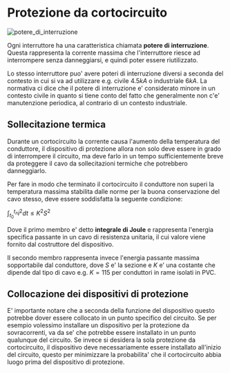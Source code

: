 # Protezione da cortocircuito  

![potere_di_interruzione](https://github.com/dennyb87/elettrotecnica-serale/assets/7195133/7f87edae-9dc6-4aac-941b-28dea4022e27)  

Ogni interruttore ha una caratteristica chiamata **potere di interruzione**. Questa rappresenta la corrente massima che l'interruttore riesce ad interrompere senza danneggiarsi, e quindi poter essere riutilizzato.  

Lo stesso interruttore puo' avere poteri di interruzione diversi a seconda del contesto in cui si va ad utilizzare e.g. civile $4.5kA$ o industriale $6kA$. La normativa ci dice che il potere di interruzione e' considerato minore in un contesto civile in quanto si tiene conto del fatto che generalmente non c'e' manutenzione periodica, al contrario di un contesto industriale.  


## Sollecitazione termica  

Durante un cortocircuito la corrente causa l'aumento della temperatura del conduttore, il dispositivo di protezione allora non solo deve essere in grado di interrompere il circuito, ma deve farlo in un tempo sufficientemente breve da proteggere il cavo da sollecitazioni termiche che potrebbero danneggiarlo.  

Per fare in modo che terminato il cortocircuito il conduttore non superi la temperatura massima stabilita dalle norme per la buona conservazione del cavo stesso, deve essere soddisfatta la seguente condizione:  

$\int_{t_0}^{t_n}i^2dt \le K^2S^2$  

Dove il primo membro e' detto **integrale di Joule** e rappresenta l'energia specifica passante in un cavo di resistenza unitaria, il cui valore viene fornito dal costruttore del dispositivo.  

Il secondo membro rappresenta invece l'energia passante massima sopportabile dal conduttore, dove $S$  e' la sezione e $K$ e' una costante che dipende dal tipo di cavo e.g. $K = 115$ per conduttori in rame isolati in PVC.  

## Collocazione dei dispositivi di protezione  

E' importante notare che a seconda della funzione del dispositivo questo potrebbe dover essere collocato in un punto specifico del circuito. Se per esempio volessimo installare un dispositivo per la protezione da sovracorrenti, va da se' che potrebbe essere installato in un punto qualunque del circuito. Se invece si desidera la sola protezione da cortocircuito, il dispositivo deve necessariamente essere installato all'inizio del circuito, questo per minimizzare la probabilita' che il cortocircuito abbia luogo prima del dispositivo di protezione.  